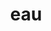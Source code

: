 ---
category: 3-letters
denotation: null
name: eau
reference_link: https://www.etymonline.com/word/eau
root_language: null
root_name: null
title: eau
type: free
word_sums:
- respelling: eau
  sum: 'Eau + '
---